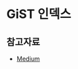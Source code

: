 # GiST 인덱스

## 참고자료
- [Medium](https://medium.com/postgres-professional/indexes-in-postgresql-5-gist-86e19781b5db)
